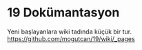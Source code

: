 19 Dokümantasyon
==

Yeni başlayanlara wiki tadında küçük bir tur.
https://github.com/mogutcan/19/wiki/_pages

